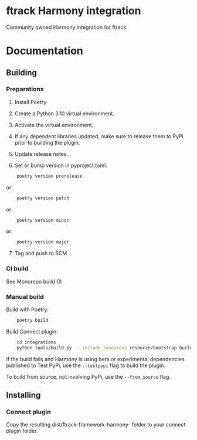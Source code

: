# ftrack Harmony integration

Community owned Harmony integration for ftrack.

# Documentation

## Building

### Preparations


1. Install Poetry

2. Create a Python 3.10 virtual environment. 

3. Activate the virtual environment. 

4. If any dependent libraries updated, make sure to release them to PyPi prior to building the plugin.

5. Update release notes.

6. Set or bump version in pyproject.toml:

```bash
    poetry version prerelease
```
or:
```bash
    poetry version patch
```
or:
```bash
    poetry version minor
```
or:
```bash
    poetry version major
```

7. Tag and push to SCM


### CI build

See Monorepo build CI


### Manual build

Build with Poetry:

```bash
    poetry build
```

Build Connect plugin:

```bash
    cd integrations
    python tools/build.py  --include_resources resource/bootstrap build_connect_plugin projects/framework-harmony
```

If the build fails and Harmony is using beta or experimental dependencies published to Test PyPi, use the `--testpypi` flag 
to build the plugin.

To build from source, not involving PyPi, use the `--from_source` flag.


## Installing

### Connect plugin
Copy the resulting dist/ftrack-framework-harmony-<version> folder to your connect plugin folder.
